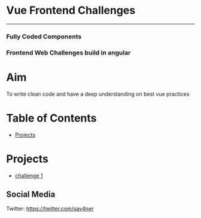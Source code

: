 # Vue Frontend Challenges
----------
### Fully Coded Components
### Frontend Web Challenges build in angular

# Aim

To write clean code and have a deep understanding on best vue practices

# Table of Contents
- [Projects](https://github.com/levin-mutai/challanges)

# Projects
- [challenge 1](https://github.com/levin-mutai/challanges/tree/main/challenge1)

## Social Media 

Twitter: https://twitter.com/sav4ner




